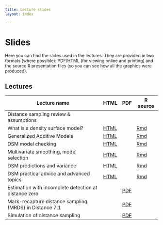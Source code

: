 ```yaml
---
title: Lecture slides
layout: index

---
```


# Slides

Here you can find the slides used in the lectures. They are provided in two formats (where possible): PDF/HTML (for viewing online and printing) and the source R presentation files (so you can see how all the graphics were produced).

## Lectures

Lecture name                                            |                       HTML                    | PDF                                    |            R source
--------------------------------------------------------|-----------------------------------------------|----------------------------------------|----------------------------------
Distance sampling review & assumptions                  |                                               |                                        |
What is a density surface model?                        |  [HTML](slides/dsm1-what-is-a-dsm.html)       |                                        |[Rmd](slides/dsm1-what-is-a-dsm.Rmd)
Generalized Additive Models                             |  [HTML](slides/dsm2-gams.html)                |                                        |[Rmd](slides/dsm2-gams.Rmd)
DSM model checking                                      |  [HTML](slides/dsm3-model-checking.html)      |                                        |[Rmd](slides/dsm3-model-checking.Rmd)
Multivariate smoothing, model selection                 |  [HTML](slides/dsm4-multiple-smooths.html)    |                                        |[Rmd](slides/dsm4-multiple-smooths.Rmd)
DSM predictions and variance                            |  [HTML](slides/dsm5-prediction-variance.html) |                                        |[Rmd](slides/dsm5-prediction-variance.Rmd)
DSM practical advice and advanced topics                |  [HTML](slides/dsm6-practical-advice.html)    |                                        |[Rmd](slides/dsm6-practical-advice.Rmd)
Estimation with incomplete detection at distance zero   |                                               | [PDF](slides/mrds1-g0.pdf)             |
Mark-recapture distance sampling (MRDS) in Distance 7.1 |                                               | [PDF](slides/mrds2-mrds-Distance.pdf)  |
Simulation of distance sampling                         |                                               | [PDF](slides/Lecture9DSsim.pdf)        |



